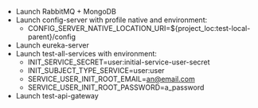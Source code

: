 * Launch RabbitMQ + MongoDB
* Launch config-server with profile native and environment:
    * CONFIG_SERVER_NATIVE_LOCATION_URI=${project_loc:test-local-parent}/config
* Launch eureka-server
* Launch test-all-services with environment:
    * INIT_SERVICE_SECRET=user:initial-service-user-secret
    * INIT_SUBJECT_TYPE_SERVICE=user:user
    * SERVICE_USER_INIT_ROOT_EMAIL=an@email.com
    * SERVICE_USER_INIT_ROOT_PASSWORD=a_password
* Launch test-api-gateway
